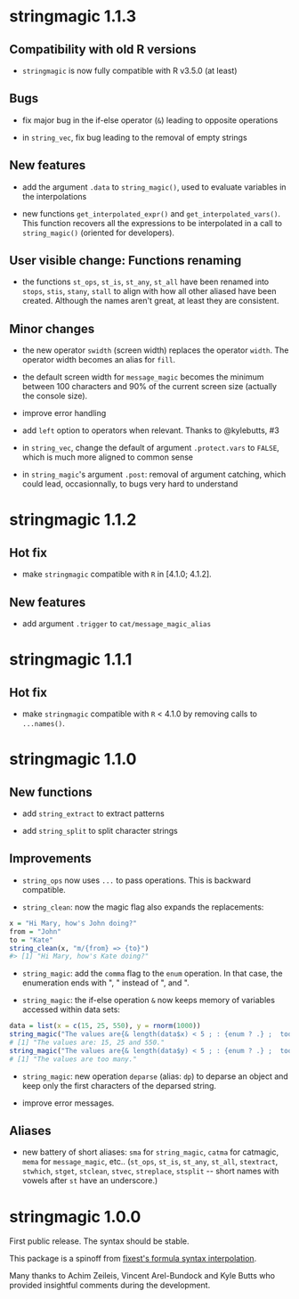 
# stringmagic 1.1.3

## Compatibility with old R versions

- `stringmagic` is now fully compatible with R v3.5.0 (at least)

## Bugs

- fix major bug in the if-else operator (`&`) leading to opposite operations

- in `string_vec`, fix bug leading to the removal of empty strings

## New features

- add the argument `.data` to `string_magic()`, used to evaluate variables in the interpolations

- new functions `get_interpolated_expr()` and `get_interpolated_vars()`. This function recovers all the expressions to be interpolated in a call to `string_magic()` (oriented for developers).

## User visible change: Functions renaming

- the functions `st_ops`, `st_is`, `st_any`, `st_all` have been renamed into `stops`, `stis`, `stany`, `stall` to align with how all other aliased have been created. Although the names aren't great, at least they are consistent.

## Minor changes

- the new operator `swidth` (screen width) replaces the operator `width`. The operator width becomes an alias for `fill`.

- the default screen width for `message_magic` becomes the minimum between 100 characters and 90% of the current screen size (actually the console size).

- improve error handling

- add `left` option to operators when relevant. Thanks to @kylebutts, #3

- in `string_vec`, change the default of argument `.protect.vars` to `FALSE`, which is much more aligned to common sense

- in `string_magic`'s argument `.post`: removal of argument catching, which could lead, occasionnally, to bugs very hard to understand

# stringmagic 1.1.2

## Hot fix

- make `stringmagic` compatible with `R` in [4.1.0; 4.1.2].

## New features

- add argument `.trigger` to `cat/message_magic_alias`


# stringmagic 1.1.1

## Hot fix

- make `stringmagic` compatible with `R` < 4.1.0 by removing calls to `...names()`.

# stringmagic 1.1.0

## New functions

- add `string_extract` to extract patterns

- add `string_split` to split character strings

## Improvements

- `string_ops` now uses `...` to pass operations. This is backward compatible.

- `string_clean`: now the magic flag also expands the replacements:
```R
x = "Hi Mary, how's John doing?"
from = "John"
to = "Kate"
string_clean(x, "m/{from} => {to}")
#> [1] "Hi Mary, how's Kate doing?"
```

- `string_magic`: add the `comma` flag to the `enum` operation. In that case, the enumeration ends with ", " instead of ", and ".

- `string_magic`: the if-else operation `&` now keeps memory of variables accessed within data sets:
```R
data = list(x = c(15, 25, 550), y = rnorm(1000))
string_magic("The values are{& length(data$x) < 5 ; : {enum ? .} ;  too many}.")
# [1] "The values are: 15, 25 and 550."
string_magic("The values are{& length(data$y) < 5 ; : {enum ? .} ;  too many}.")
# [1] "The values are too many."
```

- `string_magic`: new operation `deparse` (alias: `dp`) to deparse an object and keep only the first characters of the deparsed string.

- improve error messages.

## Aliases

- new battery of short aliases: `sma` for `string_magic`, `catma` for catmagic, `mema` for `message_magic`, etc.. (`st_ops`, `st_is`, `st_any`, `st_all`, `stextract`, `stwhich`, `stget`, `stclean`, `stvec`, `streplace`, `stsplit` -- short names with vowels after `st` have an underscore.)

# stringmagic 1.0.0

First public release. The syntax should be stable.  

This package is a spinoff from [fixest's formula syntax interpolation](https://lrberge.github.io/fixest/reference/xpd.html).

Many thanks to Achim Zeileis, Vincent Arel-Bundock and Kyle Butts who provided insightful comments
during the development.
